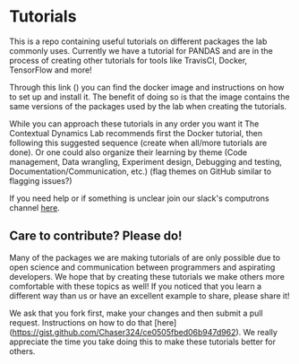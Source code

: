 # Tutorials

This is a repo containing useful tutorials on different packages the lab commonly uses. Currently we have a tutorial for PANDAS and are in the process of creating other tutorials for tools like TravisCI, Docker, TensorFlow and more!

Through this link () you can find the docker image and instructions on how to set up and install it. The benefit of doing so is that the image contains the same versions of the packages used by the lab when creating the tutorials.

While you can approach these tutorials in any order you want it The Contextual Dynamics Lab recommends first the Docker tutorial, then following this suggested sequence (create when all/more tutorials are done). Or one could also organize their learning by theme (Code management, Data wrangling, Experiment design, Debugging and testing, Documentation/Communication, etc.) (flag themes on GitHub similar to flagging issues?)

If you need help or if something is unclear join our slack's computrons channel [here](https://context-lab.slack.com/messages/C63L5EBKK/).

## Care to contribute? Please do! ##
Many of the packages we are making tutorials of are only possible due to open science and communication between programmers and aspirating developers. We hope that by creating these tutorials we make others more comfortable with these topics as well! If you noticed that you learn a different way than us or have an excellent example to share, please share it! 

We ask that you fork first, make your changes and then submit a pull request. Instructions on how to do that [here] (https://gist.github.com/Chaser324/ce0505fbed06b947d962). We really appreciate the time you take doing this to make these tutorials better for others.
